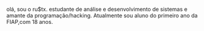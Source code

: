 olá, sou o ru$tx.
estudante de análise e desenvolvimento de sistemas e
amante da programação/hacking.
Atualmente sou aluno do primeiro ano da FIAP,com 18 anos.
